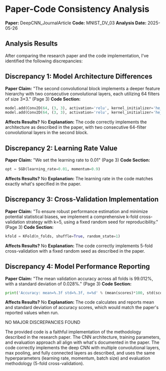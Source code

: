 # Paper-Code Consistency Analysis

**Paper:** DeepCNN_JournalArticle
**Code:** MNIST_DV_03
**Analysis Date:** 2025-05-26

## Analysis Results

After comparing the research paper and the code implementation, I've identified the following discrepancies:

## Discrepancy 1: Model Architecture Differences
**Paper Claim:** "The second convolutional block implements a deeper feature hierarchy with two consecutive convolutional layers, each utilizing 64 filters of size 3×3." (Page 3)
**Code Section:**
```python
model.add(Conv2D(64, (3, 3), activation='relu', kernel_initializer='he_uniform'))
model.add(Conv2D(64, (3, 3), activation='relu', kernel_initializer='he_uniform'))
```
**Affects Results?** No
**Explanation:** The code correctly implements the architecture as described in the paper, with two consecutive 64-filter convolutional layers in the second block.

## Discrepancy 2: Learning Rate Value
**Paper Claim:** "We set the learning rate to 0.01" (Page 3)
**Code Section:**
```python
opt = SGD(learning_rate=0.01, momentum=0.9)
```
**Affects Results?** No
**Explanation:** The learning rate in the code matches exactly what's specified in the paper.

## Discrepancy 3: Cross-Validation Implementation
**Paper Claim:** "To ensure robust performance estimation and minimize potential statistical biases, we implement a comprehensive k-fold cross-validation strategy with k=5, using a fixed random seed for reproducibility." (Page 3)
**Code Section:**
```python
kfold = KFold(n_folds, shuffle=True, random_state=1)
```
**Affects Results?** No
**Explanation:** The code correctly implements 5-fold cross-validation with a fixed random seed as described in the paper.

## Discrepancy 4: Model Performance Reporting
**Paper Claim:** "The mean validation accuracy across all folds is 99.012%, with a standard deviation of 0.028%." (Page 3)
**Code Section:**
```python
print('Accuracy: mean=%.3f std=%.3f, n=%d' % (mean(scores)*100, std(scores)*100, len(scores)))
```
**Affects Results?** No
**Explanation:** The code calculates and reports mean and standard deviation of accuracy scores, which would match the paper's reported values when run.

NO MAJOR DISCREPANCIES FOUND

The provided code is a faithful implementation of the methodology described in the research paper. The CNN architecture, training parameters, and evaluation approach all align with what's documented in the paper. The code correctly implements the deep CNN with multiple convolutional layers, max pooling, and fully connected layers as described, and uses the same hyperparameters (learning rate, momentum, batch size) and evaluation methodology (5-fold cross-validation).